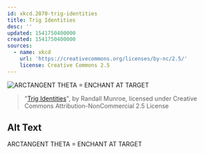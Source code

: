 ```yaml
---
id: xkcd.2070-trig-identities
title: Trig Identities
desc: ''
updated: 1541750400000
created: 1541750400000
sources:
  - name: xkcd
    url: 'https://creativecommons.org/licenses/by-nc/2.5/'
    license: Creative Commons 2.5
---
```

![ARCTANGENT THETA = ENCHANT AT TARGET](https://imgs.xkcd.com/comics/trig_identities.png)
> "[Trig Identities](https://xkcd.com/2070/)", by Randall Munroe, licensed under Creative Commons Attribution-NonCommercial 2.5 License

## Alt Text
ARCTANGENT THETA = ENCHANT AT TARGET
